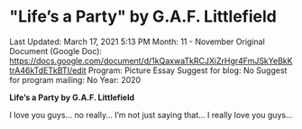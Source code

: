 # "Life’s a Party" by G.A.F. Littlefield

Last Updated: March 17, 2021 5:13 PM
Month: 11 - November
Original Document (Google Doc): https://docs.google.com/document/d/1kQaxwaTkRCJXiZrHgr4FmJSkYeBkKtrA46kTdETkBTI/edit
Program: Picture Essay
Suggest for blog: No
Suggest for program mailing: No
Year: 2020

**Life’s a Party by G.A.F. Littlefield**

I love you guys... no really… I’m not just saying that… I really love you guys…